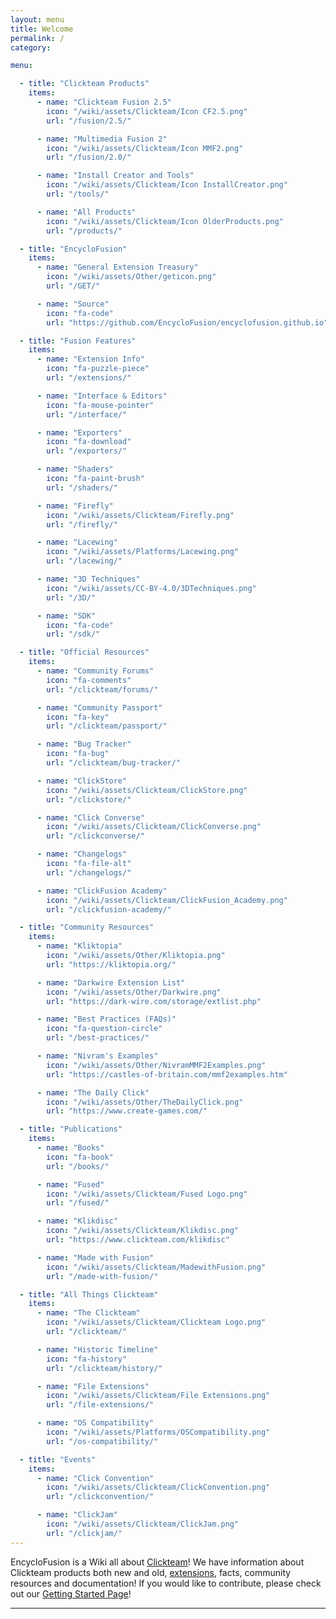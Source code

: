 ```yaml
---
layout: menu
title: Welcome
permalink: /
category:

menu:

  - title: "Clickteam Products"
    items:
      - name: "Clickteam Fusion 2.5"
        icon: "/wiki/assets/Clickteam/Icon CF2.5.png"
        url: "/fusion/2.5/"

      - name: "Multimedia Fusion 2"
        icon: "/wiki/assets/Clickteam/Icon MMF2.png"
        url: "/fusion/2.0/"

      - name: "Install Creator and Tools"
        icon: "/wiki/assets/Clickteam/Icon InstallCreator.png"
        url: "/tools/"

      - name: "All Products"
        icon: "/wiki/assets/Clickteam/Icon OlderProducts.png"
        url: "/products/"

  - title: "EncycloFusion"
    items:
      - name: "General Extension Treasury"
        icon: "/wiki/assets/Other/geticon.png"
        url: "/GET/"

      - name: "Source"
        icon: "fa-code"
        url: "https://github.com/EncycloFusion/encyclofusion.github.io"

  - title: "Fusion Features"
    items:
      - name: "Extension Info"
        icon: "fa-puzzle-piece"
        url: "/extensions/"

      - name: "Interface & Editors"
        icon: "fa-mouse-pointer"
        url: "/interface/"

      - name: "Exporters"
        icon: "fa-download"
        url: "/exporters/"

      - name: "Shaders"
        icon: "fa-paint-brush"
        url: "/shaders/"

      - name: "Firefly"
        icon: "/wiki/assets/Clickteam/Firefly.png"
        url: "/firefly/"

      - name: "Lacewing"
        icon: "/wiki/assets/Platforms/Lacewing.png"
        url: "/lacewing/"

      - name: "3D Techniques"
        icon: "/wiki/assets/CC-BY-4.0/3DTechniques.png"
        url: "/3D/"

      - name: "SDK"
        icon: "fa-code"
        url: "/sdk/"

  - title: "Official Resources"
    items:
      - name: "Community Forums"
        icon: "fa-comments"
        url: "/clickteam/forums/"

      - name: "Community Passport"
        icon: "fa-key"
        url: "/clickteam/passport/"

      - name: "Bug Tracker"
        icon: "fa-bug"
        url: "/clickteam/bug-tracker/"

      - name: "ClickStore"
        icon: "/wiki/assets/Clickteam/ClickStore.png"
        url: "/clickstore/"

      - name: "Click Converse"
        icon: "/wiki/assets/Clickteam/ClickConverse.png"
        url: "/clickconverse/"

      - name: "Changelogs"
        icon: "fa-file-alt"
        url: "/changelogs/"

      - name: "ClickFusion Academy"
        icon: "/wiki/assets/Clickteam/ClickFusion_Academy.png"
        url: "/clickfusion-academy/"

  - title: "Community Resources"
    items:
      - name: "Kliktopia"
        icon: "/wiki/assets/Other/Kliktopia.png"
        url: "https://kliktopia.org/"

      - name: "Darkwire Extension List"
        icon: "/wiki/assets/Other/Darkwire.png"
        url: "https://dark-wire.com/storage/extlist.php"

      - name: "Best Practices (FAQs)"
        icon: "fa-question-circle"
        url: "/best-practices/"

      - name: "Nivram's Examples"
        icon: "/wiki/assets/Other/NivramMMF2Examples.png"
        url: "https://castles-of-britain.com/mmf2examples.htm"

      - name: "The Daily Click"
        icon: "/wiki/assets/Other/TheDailyClick.png"
        url: "https://www.create-games.com/"

  - title: "Publications"
    items:
      - name: "Books"
        icon: "fa-book"
        url: "/books/"

      - name: "Fused"
        icon: "/wiki/assets/Clickteam/Fused Logo.png"
        url: "/fused/"

      - name: "Klikdisc"
        icon: "/wiki/assets/Clickteam/Klikdisc.png"
        url: "https://www.clickteam.com/klikdisc"

      - name: "Made with Fusion"
        icon: "/wiki/assets/Clickteam/MadewithFusion.png"
        url: "/made-with-fusion/"

  - title: "All Things Clickteam"
    items:
      - name: "The Clickteam"
        icon: "/wiki/assets/Clickteam/Clickteam Logo.png"
        url: "/clickteam/"

      - name: "Historic Timeline"
        icon: "fa-history"
        url: "/clickteam/history/"

      - name: "File Extensions"
        icon: "/wiki/assets/Clickteam/File Extensions.png"
        url: "/file-extensions/"

      - name: "OS Compatibility"
        icon: "/wiki/assets/Platforms/OSCompatibility.png"
        url: "/os-compatibility/"

  - title: "Events"
    items:
      - name: "Click Convention"
        icon: "/wiki/assets/Clickteam/ClickConvention.png"
        url: "/clickconvention/"

      - name: "ClickJam"
        icon: "/wiki/assets/Clickteam/ClickJam.png"
        url: "/clickjam/"
---
```


EncycloFusion is a Wiki all about [Clickteam]! We have information about Clickteam products both new and old, [extensions](GET), facts, community resources and documentation! If you would like to contribute, please check out our [Getting Started Page]!

[Clickteam]: /clickteam
[Extensions]: /extensions
[Clickers]: /clicker
[Getting Started Page]: /contribute
---

